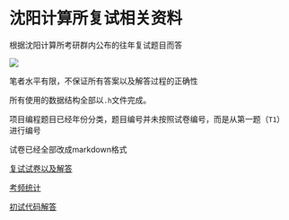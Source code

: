 # 沈阳计算所复试相关资料


根据沈阳计算所考研群内公布的往年复试题目而答

![](https://gowi-picgo.oss-cn-shenzhen.aliyuncs.com/202303062231700.png)

笔者水平有限，不保证所有答案以及解答过程的正确性

所有使用的数据结构全部以`.h`文件完成。

项目编程题目已经年份分类，题目编号并未按照试卷编号，而是从第一题（`T1`）进行编号

试卷已经全部改成markdown格式

[复试试卷以及解答](./my_answer.md)

[考频统计](./SICT_INTERVIEW_STATISTIC.xlsx)

[初试代码解答](https://github.com/WGowi/UCAS_SYJS_930)

